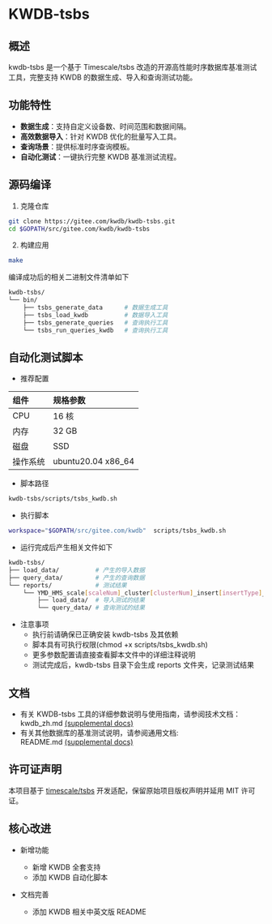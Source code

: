 #  KWDB-tsbs

## 概述
kwdb-tsbs 是一个基于 Timescale/tsbs 改造的开源高性能时序数据库基准测试工具，完整支持 KWDB 的数据生成、导入和查询测试功能。

## 功能特性
- **数据生成**：支持自定义设备数、时间范围和数据间隔。
- **高效数据导入**：针对 KWDB 优化的批量写入工具。
- **查询场景**：提供标准时序查询模板。
- **自动化测试**：一键执行完整 KWDB 基准测试流程。

## 源码编译
1. 克隆仓库
```bash
git clone https://gitee.com/kwdb/kwdb-tsbs.git
cd $GOPATH/src/gitee.com/kwdb/kwdb-tsbs
```

2. 构建应用
```bash
make
```

编译成功后的相关二进制文件清单如下
```bash
kwdb-tsbs/
└── bin/
    ├── tsbs_generate_data      # 数据生成工具
    ├── tsbs_load_kwdb          # 数据导入工具
    ├── tsbs_generate_queries   # 查询执行工具
    └── tsbs_run_queries_kwdb   # 查询执行工具    
```

## 自动化测试脚本
* 推荐配置

| 组件    | 规格参数        |
|:------|:------------|
| CPU   | 16 核        |
| 内存    | 32 GB       |
| 磁盘    | SSD         |
| 操作系统    | ubuntu20.04 x86_64|
* 脚本路径
```bash
kwdb-tsbs/scripts/tsbs_kwdb.sh
```

* 执行脚本
```bash
workspace="$GOPATH/src/gitee.com/kwdb"  scripts/tsbs_kwdb.sh
```
* 运行完成后产生相关文件如下
```bash
kwdb-tsbs/
├── load_data/          # 产生的导入数据
├── query_data/         # 产生的查询数据
└── reports/            # 测试结果
    └── YMD_HMS_scale[scaleNum]_cluster[clusterNum]_insert[insertType]_wal[walSetting]_replica[replicaNum]_dop[degreeOfParallelism]/
        ├── load_data/  # 导入测试的结果
        └── query_data/ # 查询测试的结果
```
* 注意事项
  * 执行前请确保已正确安装 kwdb-tsbs 及其依赖
  * 脚本具有可执行权限(chmod +x scripts/tsbs_kwdb.sh)
  * 更多参数配置请直接查看脚本文件中的详细注释说明
  * 测试完成后，kwdb-tsbs 目录下会生成 reports 文件夹，记录测试结果

## 文档
* 有关 KWDB-tsbs 工具的详细参数说明与使用指南，请参阅技术文档：<br>
  kwdb_zh.md [(supplemental docs)](docs/kwdb_zh.md)
* 有关其他数据库的基准测试说明，请参阅通用文档:<br>
  README.md [(supplemental docs)](docs/README.md)

## 许可证声明
本项目基于 [timescale/tsbs](https://github.com/timescale/tsbs) 开发适配，保留原始项目版权声明并延用 MIT 许可证。

## 核心改进
* 新增功能
  * 新增 KWDB 全套支持
  * 添加 KWDB 自动化脚本

* 文档完善
  * 添加 KWDB 相关中英文版 README


